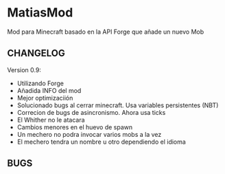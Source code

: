 MatiasMod
=========

Mod para Minecraft basado en la API Forge que añade un nuevo Mob


CHANGELOG
---------

Version 0.9:
* Utilizando Forge
* Añadida INFO del mod
* Mejor optimizaciión
* Solucionado bugs al cerrar minecraft. Usa variables persistentes (NBT)
* Correcion de bugs de asincronismo. Ahora usa ticks
* El Whither no le atacara
* Cambios menores en el huevo de spawn
* Un mechero no podra invocar varios mobs a la vez
* El mechero tendra un nombre u otro dependiendo el idioma


BUGS
----
